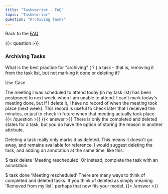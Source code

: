 ```yaml
---
title: "Taskwarrior - FAQ"
topic: "Taskwarrior"
question: "Archiving Tasks"
---
```


Back to the [FAQ](/support/faq)

{{< question >}}
### Archiving Tasks

What is the best practice for "archiving" ( ? ) a task – that is, removing it from the task list, but not marking it done or deleting it?

Use Case

The meeting I was scheduled to attend today (in my task list) has been postponed to next week, when I am unable to attend. I can't mark today's meeting done, but if I delete it, I have no record of when the meeting took place (next week). This record is useful to check later that I received the minutes, or just to check in future when that meeting actually took place.
{{< /question >}}
{{< answer >}}
There is only the completed and deleted states for a task, but you do have the option of storing the reason in another attribute.

Deleting a task really only marks it as deleted. This means it doesn't go away, and remains available for reference. I would suggest deleting the task, and adding an annotation at the same time, like this:

$ task <id> delete 'Meeting rescheduled'
Or instead, complete the task with an annotation:

$ task <id> done 'Meeting rescheduled'
There are many ways to think of completed and deleted tasks.
If you think of deleted as simply meaning 'Removed from my list', perhaps that now fits your model.
{{< /answer >}}
